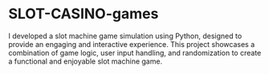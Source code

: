# SLOT-CASINO-games
I developed a slot machine game simulation using Python, designed to provide an engaging and interactive experience. This project showcases a combination of game logic, user input handling, and randomization to create a functional and enjoyable slot machine game.
